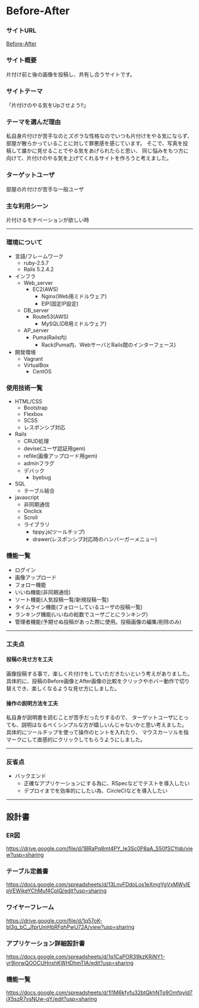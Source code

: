 # Before-After

### サイトURL
<a href="https://beforeafter.work/">Before-After</a>

### サイト概要
片付け前と後の画像を投稿し、共有し合うサイトです。

### サイトテーマ
「片付けのやる気をUpさせよう!!」

### テーマを選んだ理由
私自身片付けが苦手なのとズボラな性格なのでいつも片付けをやる気にならず、
部屋が散らかっていることに対して罪悪感を感じています。
そこで、写真を投稿して誰かに見せることでやる気をあげられたらと思い、
同じ悩みをもつ方に向けて、片付けのやる気を上げてくれるサイトを作ろうと考えました。

### ターゲットユーザ
部屋の片付けが苦手な一般ユーザ

### 主な利用シーン
片付けるモチベーションが欲しい時

***

### 環境について

- 言語/フレームワーク
  - ruby-2.5.7
  - Rails 5.2.4.2
- インフラ
  - Web_server
    - EC2(AWS)
      - Nginx(Web用ミドルウェア)
      - EIP(固定IP設定)
  - DB_server
    - Route53(AWS)
      - MySQL(DB用ミドルウェア)
  - AP_server
    - Puma(Rails内)
      - Rack(Puma内、WebサーバとRails間のインターフェース)
- 開発環境
  - Vagrant
  - VirtualBox
    - CentOS

### 使用技術一覧

- HTML/CSS
  - Bootstrap
  - Flexbox
  - SCSS
  - レスポンシブ対応
- Rails
  - CRUD処理
  - devise(ユーザ認証用gem)
  - refile(画像アップロード用gem)
  - adminフラグ
  - デバック
    - byebug
- SQL
  - テーブル結合
- javascript
  - 非同期通信
  - Onclick
  - Scroll
  - ライブラリ
    - tippy.js(ツールチップ)
    - drawer(レスポンシブ対応時のハンバーガーメニュー)

### 機能一覧

- ログイン
- 画像アップロード
- フォロー機能
- いいね機能(非同期通信)
- ソート機能(人気投稿一覧/新規投稿一覧)
- タイムライン機能(フォローしているユーザの投稿一覧)
- ランキング機能(いいねの総数でユーザごとにランキング)
- 管理者機能(予期せぬ投稿があった際に使用。投稿画像の編集/削除のみ)

***

### 工夫点

#### 投稿の見せ方を工夫
画像投稿する事で、楽しく片付けをしていただきたいという考えがありました。
具体的に、投稿のBefore画像とAfter画像の比較をクリックやホバー動作で切り替えでき、楽しくなるような見せ方にしました。

#### 操作の説明方法を工夫
私自身が説明書を読むことが苦手だったりするので、
ターゲットユーザにとっても、説明はなるべくシンプルな方が嬉しいんじゃないかと思い考えました。
具体的にツールチップを使って操作のヒントを入れたり、
マウスカーソルを指マークにして直感的にクリックしてもらうようにしました。

***

### 反省点
- バックエンド
  - 正確なアプリケーションにする為に、RSpecなどでテストを導入したい
  - デプロイまでを効率的にしたい為、CircleCIなどを導入したい
  
***

## 設計書

### ER図
<https://drive.google.com/file/d/1BRaPq8mt4PY_Ie3Sc0P8aA_S50fSCYqb/view?usp=sharing>

### テーブル定義書
<https://docs.google.com/spreadsheets/d/13LnvFDdoLos1eXmgYgVxMWyIEpVEWikeYChMuf4CplQ/edit?usp=sharing>

### ワイヤーフレーム
<https://drive.google.com/file/d/1q57oK-bI3g_bC_JfprUmHbRFqhPwU72A/view?usp=sharing>

### アプリケーション詳細設計書
<https://docs.google.com/spreadsheets/d/1q1CaPOR39kzKRiNY1-yr9inrwQOOCUHnxhKWHDhmTIA/edit?usp=sharing>

### 機能一覧
<https://docs.google.com/spreadsheets/d/1I1M6kfyfu32btQkhNTg9Omfpyld7jX5szR7vsNUw-qY/edit?usp=sharing>


